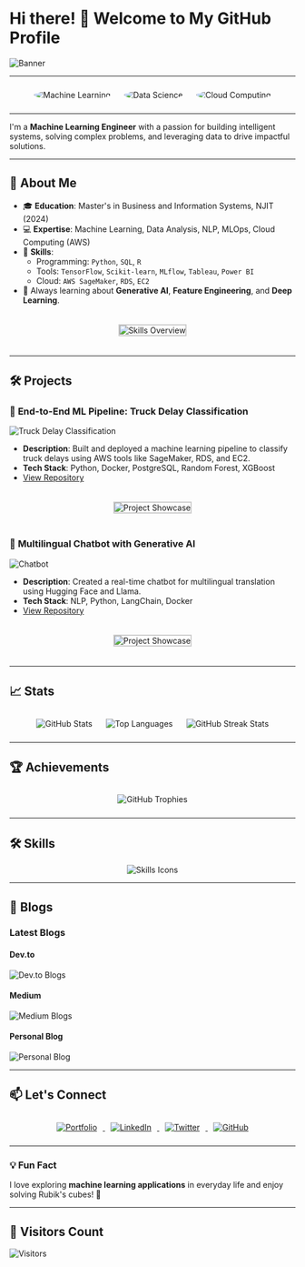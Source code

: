 # Hi there! 👋 Welcome to My GitHub Profile

![Banner](https://via.placeholder.com/1200x400.png?text=Welcome+to+My+GitHub)  

---

<div align="center">
    <img src="https://via.placeholder.com/200.png?text=Machine+Learning" alt="Machine Learning" style="border-radius: 50%; margin: 10px;">
    <img src="https://via.placeholder.com/200.png?text=Data+Science" alt="Data Science" style="border-radius: 50%; margin: 10px;">
    <img src="https://via.placeholder.com/200.png?text=Cloud+Computing" alt="Cloud Computing" style="border-radius: 50%; margin: 10px;">
</div>

---

I'm a **Machine Learning Engineer** with a passion for building intelligent systems, solving complex problems, and leveraging data to drive impactful solutions.

---

## 🚀 About Me

- 🎓 **Education**: Master's in Business and Information Systems, NJIT (2024)
- 💻 **Expertise**: Machine Learning, Data Analysis, NLP, MLOps, Cloud Computing (AWS)
- 🌟 **Skills**:
  - Programming: `Python`, `SQL`, `R`
  - Tools: `TensorFlow`, `Scikit-learn`, `MLflow`, `Tableau`, `Power BI`
  - Cloud: `AWS SageMaker`, `RDS`, `EC2`
- 🧠 Always learning about **Generative AI**, **Feature Engineering**, and **Deep Learning**.

<div align="center">
    <img src="https://via.placeholder.com/800x400.png?text=Skills+Overview" alt="Skills Overview" style="margin: 20px; border: 2px solid #ccc;">
</div>

---

## 🛠️ Projects

### 🌟 **End-to-End ML Pipeline: Truck Delay Classification**
![Truck Delay Classification](https://via.placeholder.com/800x400.png?text=Project+Image)
- **Description**: Built and deployed a machine learning pipeline to classify truck delays using AWS tools like SageMaker, RDS, and EC2.
- **Tech Stack**: Python, Docker, PostgreSQL, Random Forest, XGBoost
- [View Repository](https://github.com/yourusername/truck-delay-classification)

<div align="center">
    <img src="https://via.placeholder.com/800x400.png?text=Project+Image" alt="Project Showcase" style="margin: 20px; border: 2px solid #ccc;">
</div>

### 🌟 **Multilingual Chatbot with Generative AI**
![Chatbot](https://via.placeholder.com/800x400.png?text=Project+Image)
- **Description**: Created a real-time chatbot for multilingual translation using Hugging Face and Llama.
- **Tech Stack**: NLP, Python, LangChain, Docker
- [View Repository](https://github.com/yourusername/multilingual-chatbot)

<div align="center">
    <img src="https://via.placeholder.com/800x400.png?text=Project+Image" alt="Project Showcase" style="margin: 20px; border: 2px solid #ccc;">
</div>

---

## 📈 Stats

<div align="center">
    <img src="https://github-readme-stats.vercel.app/api?username=yourusername&show_icons=true&theme=radical" alt="GitHub Stats" style="margin: 10px;">
    <img src="https://github-readme-stats.vercel.app/api/top-langs/?username=yourusername&layout=compact&theme=radical" alt="Top Languages" style="margin: 10px;">
    <img src="https://github-readme-streak-stats.herokuapp.com/?user=yourusername&theme=radical" alt="GitHub Streak Stats" style="margin: 10px;">
</div>

---

## 🏆 Achievements

<div align="center">
    <img src="https://github-profile-trophy.vercel.app/?username=yourusername&theme=radical" alt="GitHub Trophies" style="margin: 10px;">
</div>

---

## 🛠️ Skills

<div align="center">
    <img src="https://skillicons.dev/icons?i=python,aws,tensorflow,docker,github,sql,tableau,powerbi&theme=dark" alt="Skills Icons">
</div>

---

## 📜 Blogs

### Latest Blogs

#### Dev.to
![Dev.to Blogs](https://github-readme-devblogs.vercel.app/api?username=yourdevtohandle)

#### Medium
![Medium Blogs](https://github-readme-medium.vercel.app/api/latest?username=yourmediumhandle)

#### Personal Blog
![Personal Blog](https://github-readme-blog.vercel.app/api?username=yourbloghandle)

---

## 📫 Let's Connect

<div align="center">
    <a href="https://anupamacv.com/" target="_blank">
        <img src="https://via.placeholder.com/150x50.png?text=Portfolio" alt="Portfolio" style="margin: 10px;">
    </a>
    <a href="https://www.linkedin.com/in/anupamacv/" target="_blank">
        <img src="https://via.placeholder.com/150x50.png?text=LinkedIn" alt="LinkedIn" style="margin: 10px;">
    </a>
    <a href="https://twitter.com/yourhandle" target="_blank">
        <img src="https://via.placeholder.com/150x50.png?text=Twitter" alt="Twitter" style="margin: 10px;">
    </a>
    <a href="https://github.com/yourusername" target="_blank">
        <img src="https://via.placeholder.com/150x50.png?text=GitHub" alt="GitHub" style="margin: 10px;">
    </a>
</div>

---

### 💡 Fun Fact

I love exploring **machine learning applications** in everyday life and enjoy solving Rubik's cubes! 🧩

---

## 🌟 Visitors Count

![Visitors](https://visitor-badge.glitch.me/badge?page_id=yourusername.yourusername)

